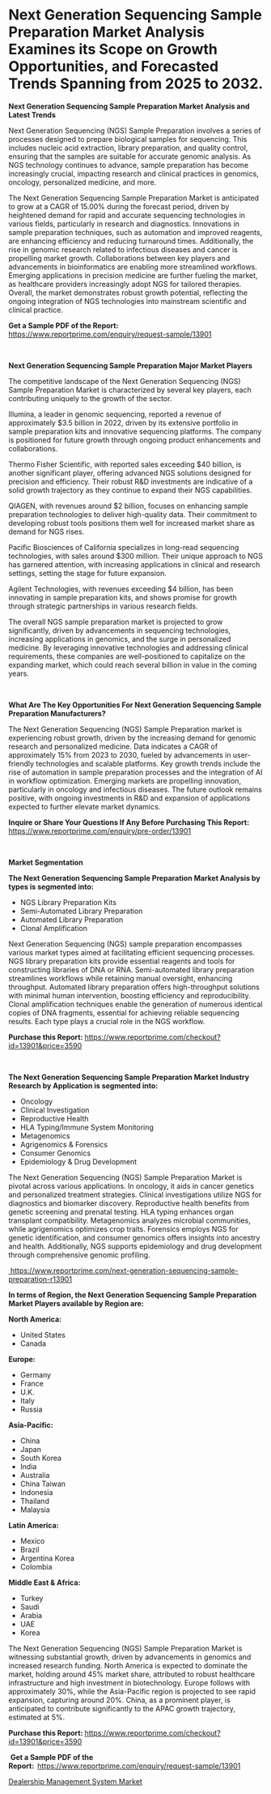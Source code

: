 <p><h1>Next Generation Sequencing Sample Preparation Market Analysis Examines its Scope on Growth Opportunities, and Forecasted Trends Spanning from 2025 to 2032.</h1></p><p><strong>Next Generation Sequencing Sample Preparation Market Analysis and Latest Trends</strong></p>
<p><p>Next Generation Sequencing (NGS) Sample Preparation involves a series of processes designed to prepare biological samples for sequencing. This includes nucleic acid extraction, library preparation, and quality control, ensuring that the samples are suitable for accurate genomic analysis. As NGS technology continues to advance, sample preparation has become increasingly crucial, impacting research and clinical practices in genomics, oncology, personalized medicine, and more.</p><p>The Next Generation Sequencing Sample Preparation Market is anticipated to grow at a CAGR of 15.00% during the forecast period, driven by heightened demand for rapid and accurate sequencing technologies in various fields, particularly in research and diagnostics. Innovations in sample preparation techniques, such as automation and improved reagents, are enhancing efficiency and reducing turnaround times. Additionally, the rise in genomic research related to infectious diseases and cancer is propelling market growth. Collaborations between key players and advancements in bioinformatics are enabling more streamlined workflows. Emerging applications in precision medicine are further fueling the market, as healthcare providers increasingly adopt NGS for tailored therapies. Overall, the market demonstrates robust growth potential, reflecting the ongoing integration of NGS technologies into mainstream scientific and clinical practice.</p></p>
<p><strong>Get a Sample PDF of the Report:&nbsp;</strong> <a href="https://www.reportprime.com/enquiry/request-sample/13901?utm_campaign=3445&utm_medium=2&utm_source=Github&utm_content=ia&utm_term=20032025&utm_id=next-generation-sequencing-sample-preparation">https://www.reportprime.com/enquiry/request-sample/13901</a></p>
<p>&nbsp;</p>
<p><strong>Next Generation Sequencing Sample Preparation Major Market Players</strong></p>
<p><p>The competitive landscape of the Next Generation Sequencing (NGS) Sample Preparation Market is characterized by several key players, each contributing uniquely to the growth of the sector. </p><p>Illumina, a leader in genomic sequencing, reported a revenue of approximately $3.5 billion in 2022, driven by its extensive portfolio in sample preparation kits and innovative sequencing platforms. The company is positioned for future growth through ongoing product enhancements and collaborations.</p><p>Thermo Fisher Scientific, with reported sales exceeding $40 billion, is another significant player, offering advanced NGS solutions designed for precision and efficiency. Their robust R&D investments are indicative of a solid growth trajectory as they continue to expand their NGS capabilities.</p><p>QIAGEN, with revenues around $2 billion, focuses on enhancing sample preparation technologies to deliver high-quality data. Their commitment to developing robust tools positions them well for increased market share as demand for NGS rises.</p><p>Pacific Biosciences of California specializes in long-read sequencing technologies, with sales around $300 million. Their unique approach to NGS has garnered attention, with increasing applications in clinical and research settings, setting the stage for future expansion.</p><p>Agilent Technologies, with revenues exceeding $4 billion, has been innovating in sample preparation kits, and shows promise for growth through strategic partnerships in various research fields.</p><p>The overall NGS sample preparation market is projected to grow significantly, driven by advancements in sequencing technologies, increasing applications in genomics, and the surge in personalized medicine. By leveraging innovative technologies and addressing clinical requirements, these companies are well-positioned to capitalize on the expanding market, which could reach several billion in value in the coming years.</p></p>
<p>&nbsp;</p>
<p><strong>What Are The Key Opportunities For Next Generation Sequencing Sample Preparation Manufacturers?</strong></p>
<p><p>The Next Generation Sequencing (NGS) Sample Preparation market is experiencing robust growth, driven by the increasing demand for genomic research and personalized medicine. Data indicates a CAGR of approximately 15% from 2023 to 2030, fueled by advancements in user-friendly technologies and scalable platforms. Key growth trends include the rise of automation in sample preparation processes and the integration of AI in workflow optimization. Emerging markets are propelling innovation, particularly in oncology and infectious diseases. The future outlook remains positive, with ongoing investments in R&D and expansion of applications expected to further elevate market dynamics.</p></p>
<p><strong>Inquire or Share Your Questions If Any Before Purchasing This Report:</strong> <a href="https://www.reportprime.com/enquiry/pre-order/13901?utm_campaign=3445&utm_medium=2&utm_source=Github&utm_content=ia&utm_term=20032025&utm_id=next-generation-sequencing-sample-preparation">https://www.reportprime.com/enquiry/pre-order/13901</a></p>
<p>&nbsp;</p>
<p><strong>Market Segmentation</strong></p>
<p><strong>The Next Generation Sequencing Sample Preparation Market Analysis by types is segmented into:</strong></p>
<p><ul><li>NGS Library Preparation Kits</li><li>Semi-Automated Library Preparation</li><li>Automated Library Preparation</li><li>Clonal Amplification</li></ul></p>
<p><p>Next Generation Sequencing (NGS) sample preparation encompasses various market types aimed at facilitating efficient sequencing processes. NGS library preparation kits provide essential reagents and tools for constructing libraries of DNA or RNA. Semi-automated library preparation streamlines workflows while retaining manual oversight, enhancing throughput. Automated library preparation offers high-throughput solutions with minimal human intervention, boosting efficiency and reproducibility. Clonal amplification techniques enable the generation of numerous identical copies of DNA fragments, essential for achieving reliable sequencing results. Each type plays a crucial role in the NGS workflow.</p></p>
<p><strong>Purchase this Report:&nbsp;</strong><a href="https://www.reportprime.com/checkout?id=13901&price=3590&utm_campaign=3445&utm_medium=2&utm_source=Github&utm_content=ia&utm_term=20032025&utm_id=next-generation-sequencing-sample-preparation">https://www.reportprime.com/checkout?id=13901&price=3590</a></p>
<p>&nbsp;</p>
<p><strong>The Next Generation Sequencing Sample Preparation Market Industry Research by Application is segmented into:</strong></p>
<p><ul><li>Oncology</li><li>Clinical Investigation</li><li>Reproductive Health</li><li>HLA Typing/Immune System Monitoring</li><li>Metagenomics</li><li>Agrigenomics & Forensics</li><li>Consumer Genomics</li><li>Epidemiology & Drug Development</li></ul></p>
<p><p>The Next Generation Sequencing (NGS) Sample Preparation Market is pivotal across various applications. In oncology, it aids in cancer genetics and personalized treatment strategies. Clinical investigations utilize NGS for diagnostics and biomarker discovery. Reproductive health benefits from genetic screening and prenatal testing. HLA typing enhances organ transplant compatibility. Metagenomics analyzes microbial communities, while agrigenomics optimizes crop traits. Forensics employs NGS for genetic identification, and consumer genomics offers insights into ancestry and health. Additionally, NGS supports epidemiology and drug development through comprehensive genomic profiling.</p></p>
<p><a href="https://www.reportprime.com/next-generation-sequencing-sample-preparation-r13901?utm_campaign=3445&utm_medium=2&utm_source=Github&utm_content=ia&utm_term=20032025&utm_id=next-generation-sequencing-sample-preparation">&nbsp;https://www.reportprime.com/next-generation-sequencing-sample-preparation-r13901</a></p>
<p><strong>In terms of Region, the Next Generation Sequencing Sample Preparation Market Players available by Region are:</strong></p>
<p>
    <p> <strong> North America: </strong>
        <ul>
            <li>United States</li>
            <li>Canada</li>
        </ul>
        </p> 
    <p> <strong> Europe: </strong>
        <ul>
            <li>Germany</li>
            <li>France</li>
            <li>U.K.</li>
            <li>Italy</li>
            <li>Russia</li>
        </ul>
        </p> 
    <p> <strong> Asia-Pacific: </strong>
        <ul>
            <li>China</li>
            <li>Japan</li>
            <li>South Korea</li>
            <li>India</li>
            <li>Australia</li>
            <li>China Taiwan</li>
            <li>Indonesia</li>
            <li>Thailand</li>
            <li>Malaysia</li>
        </ul>
        </p> 
    <p> <strong> Latin America: </strong>
        <ul>
            <li>Mexico</li>
            <li>Brazil</li>
            <li>Argentina Korea</li>
            <li>Colombia</li>
        </ul>
        </p> 
    <p> <strong> Middle East & Africa: </strong>
        <ul>
            <li>Turkey</li>
            <li>Saudi</li>
            <li>Arabia</li>
            <li>UAE</li>
            <li>Korea</li>
        </ul>
    </p>
    </p>
<p><p>The Next Generation Sequencing (NGS) Sample Preparation Market is witnessing substantial growth, driven by advancements in genomics and increased research funding. North America is expected to dominate the market, holding around 45% market share, attributed to robust healthcare infrastructure and high investment in biotechnology. Europe follows with approximately 30%, while the Asia-Pacific region is projected to see rapid expansion, capturing around 20%. China, as a prominent player, is anticipated to contribute significantly to the APAC growth trajectory, estimated at 5%.</p></p>
<p><strong>Purchase this Report: </strong><a href="https://www.reportprime.com/checkout?id=13901&price=3590&utm_campaign=3445&utm_medium=2&utm_source=Github&utm_content=ia&utm_term=20032025&utm_id=next-generation-sequencing-sample-preparation">https://www.reportprime.com/checkout?id=13901&price=3590</a></p>
<p>&nbsp;<strong>Get a Sample PDF of the Report:&nbsp;&nbsp;</strong><a href="https://www.reportprime.com/enquiry/request-sample/13901?utm_campaign=3445&utm_medium=2&utm_source=Github&utm_content=ia&utm_term=20032025&utm_id=next-generation-sequencing-sample-preparation">https://www.reportprime.com/enquiry/request-sample/13901</a></p>
<p><strong></strong></p>
<p><p><a href="https://github.com/carylgrinko/Market-Research-Report-List-1/blob/main/dealership-management-system-market.md?utm_campaign=3445&utm_medium=2&utm_source=Github&utm_content=ia&utm_term=20032025&utm_id=next-generation-sequencing-sample-preparation">Dealership Management System Market</a></p></p>